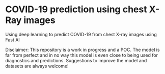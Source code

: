 # COVID-19 prediction using chest X-Ray images
Using deep learning to predict COVID-19 from chest X-ray images using Fast AI

Disclaimer: This repository is a work in progress and a POC. The model is far from perfect and in no way this model is even close to being used for diagnostics and predictions. Suggestions to improve the model and datasets are always welcome!
